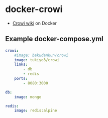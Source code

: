 # docker-crowi

* [Crowi wiki](http://site.crowi.wiki/) on Docker

## Example docker-compose.yml

```yaml
crowi:
    #image: bakudankun/crowi
    image: tukiyo3/crowi
    links:
        - db
        - redis
    ports:
        - 8080:3000

db:
    image: mongo

redis:
    image: redis:alpine
```
